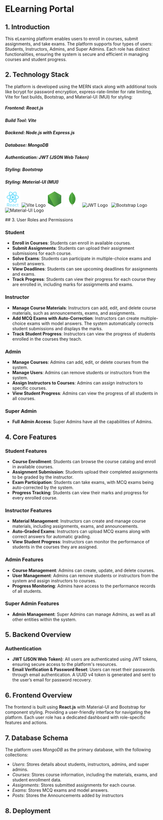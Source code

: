 # ELearning Portal
## 1. Introduction

This eLearning platform enables users to enroll in courses, submit assignments, and take exams. The platform supports four types of users: Students, Instructors, Admins, and Super Admins. Each role has distinct functionalities, ensuring the system is secure and efficient in managing courses and student progress.

## 2. Technology Stack
The platform is developed using the MERN stack along with additional tools like bcrypt for password encryption, express-rate-limiter for rate limiting, Vite for fast builds, Bootstrap, and Material-UI (MUI) for styling:
<h5>Frontend: React.js </h5> 
<h5>Build Tool: Vite</h5> 
<h5>Backend: Node.js with Express.js  </h5>
<h5>Database: MongoDB </h5> 
<h5>Authentication: JWT (JSON Web Token)</h5> 
<h5>Styling: Bootstrap </h5> 
<h5>Styling: Material-UI (MUI)</h5>
<p align="left" >
 
<img src="https://raw.githubusercontent.com/devicons/devicon/master/icons/react/react-original-wordmark.svg" alt="react" width="50px" height="50px"/>
<img src="https://vitejs.dev/logo.svg" alt="Vite Logo" style="width:50px; height:50px;">
<img src="https://raw.githubusercontent.com/devicons/devicon/master/icons/nodejs/nodejs-original.svg" width="50px" height="50px"/>&nbsp;
<img src="https://raw.githubusercontent.com/devicons/devicon/master/icons/mongodb/mongodb-original.svg" width="50px" height="50px"/>&nbsp;
<img src="https://jwt.io/img/pic_logo.svg" alt="JWT Logo" style="width:50px; height:50px;">&nbsp;&nbsp;
<img src="https://upload.wikimedia.org/wikipedia/commons/b/b2/Bootstrap_logo.svg" alt="Bootstrap Logo" style="width:50px; height:50px;">&nbsp;
<img src="https://mui.com/static/logo.png" alt="Material-UI Logo" style="width:50px; height:50px;">

</p>
## 3. User Roles and Permissions

### Student
- **Enroll in Courses**: Students can enroll in available courses.
- **Submit Assignments**: Students can upload their assignment submissions for each course.
- **Solve Exams**: Students can participate in multiple-choice exams and submit answers.
- **View Deadlines**: Students can see upcoming deadlines for assignments and exams.
- **Track Progress**: Students can view their progress for each course they are enrolled in, including marks for assignments and exams.

### Instructor
- **Manage Course Materials**: Instructors can add, edit, and delete course materials, such as announcements, exams, and assignments.
- **Add MCQ Exams with Auto-Correction**: Instructors can create multiple-choice exams with model answers. The system automatically corrects student submissions and displays the marks.
- **Track Student Progress**: Instructors can view the progress of students enrolled in the courses they teach.

### Admin
- **Manage Courses**: Admins can add, edit, or delete courses from the system.
- **Manage Users**: Admins can remove students or instructors from the system.
- **Assign Instructors to Courses**: Admins can assign instructors to specific courses.
- **View Student Progress**: Admins can view the progress of all students in all courses.

### Super Admin
- **Full Admin Access**: Super Admins have all the capabilities of Admins.

## 4. Core Features

### Student Features
- **Course Enrollment**: Students can browse the course catalog and enroll in available courses.
- **Assignment Submission**: Students upload their completed assignments to be graded by the instructor.
- **Exam Participation**: Students can take exams, with MCQ exams being auto-corrected by the system.
- **Progress Tracking**: Students can view their marks and progress for every enrolled course.
  
### Instructor Features
- **Material Management**: Instructors can create and manage course materials, including assignments, exams, and announcements.
- **Auto-Graded Exams**: Instructors can upload MCQ exams along with correct answers for automatic grading.
- **View Student Progress**: Instructors can monitor the performance of students in the courses they are assigned.

### Admin Features
- **Course Management**: Admins can create, update, and delete courses.
- **User Management**: Admins can remove students or instructors from the system and assign instructors to courses.
- **Progress Monitoring**: Admins have access to the performance records of all students.

### Super Admin Features
- **Admin Management**: Super Admins can manage Admins, as well as all other entities within the system.

## 5. Backend Overview

### Authentication
- **JWT (JSON Web Token)**: All users are authenticated using JWT tokens, ensuring secure access to the platform's resources.
- **Email Verification & Password Reset**: Users can reset their passwords through email authentication. A UUID v4 token is generated and sent to the user’s email for password recovery.

## 6. Frontend Overview

The frontend is built using **React.js** with Material-UI and Bootstrap for component styling. Providing a user-friendly interface for navigating the platform. Each user role has a dedicated dashboard with role-specific features and actions.

## 7. Database Schema

The platform uses *MongoDB* as the primary database, with the following collections:
- *Users*: Stores details about students, instructors, admins, and super admins.
- *Courses*: Stores course information, including the materials, exams, and student enrollment data.
- *Assignments*: Stores submitted assignments for each course.
- *Exams*: Stores MCQ exams and model answers.
- *Posts*: Stores the Announcements added by instructors

## 8. Deployment



